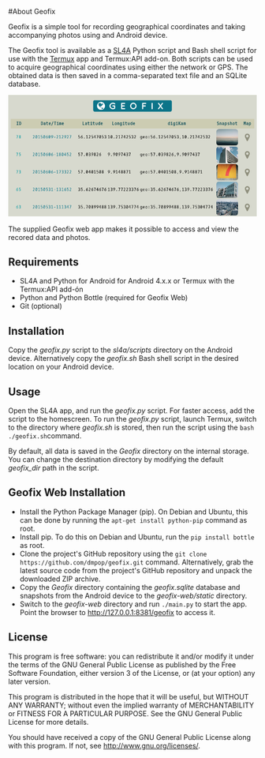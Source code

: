 #About Geofix

Geofix is a simple tool for recording geographical coordinates and taking accompanying photos using and Android device.

The Geofix tool is available as a [SL4A](https://code.google.com/p/android-scripting/) Python script and Bash shell script for use with the [Termux](http://termux.com/) app and Termux:API add-on. Both scripts can be used to acquire geographical coordinates using either the network or GPS. The obtained data is then saved in a comma-separated text file and an SQLite database.

![](geofix-web/geofix-web.png)

 The supplied Geofix web app makes it possible to access and view the recored data and photos.

## Requirements

- SL4A and Python for Android for Android 4.x.x or Termux with the Termux:API add-ón
- Python and Python Bottle (required for Geofix Web)
- Git (optional)

## Installation

Copy the *geofix.py* script to the *sl4a/scripts* directory on the Android device. Alternatively copy the *geofix.sh* Bash shell script in the desired location on your Android device.

## Usage

Open the SL4A app, and run the *geofix.py* script. For faster access, add the script to the homescreen. To run the *geofix.py* script, launch Termux, switch to the directory where *geofix.sh* is stored, then run the script using the `bash ./geofix.sh`command.

By default, all data is saved in the *Geofix* directory on the internal storage. You can change the destination directory by modifying the default *geofix_dir* path in the script.

## Geofix Web Installation

- Install the Python Package Manager (pip). On Debian and Ubuntu, this can be done by running the `apt-get install python-pip` command as root.
- Install pip. To do this on Debian and Ubuntu, run the `pip install bottle` as root.
- Clone the project's GitHub repository using the `git clone https://github.com/dmpop/geofix.git` command. Alternatively, grab the latest source code from the project's GitHub repository and unpack the downloaded ZIP archive.
- Copy the *Geofix* directory containing the *geofix.sqlite* database and snapshots from the Android device to the *geofix-web/static* directory.
- Switch to the *geofix-web* directory and run `./main.py` to start the app. Point the browser to http://127.0.0.1:8381/geofix to access it.

## License

This program is free software: you can redistribute it and/or modify it under the terms of the GNU General Public License as published by the Free Software Foundation, either version 3 of the License, or (at your option) any later version.

This program is distributed in the hope that it will be useful, but WITHOUT ANY WARRANTY; without even the implied warranty of MERCHANTABILITY or FITNESS FOR A PARTICULAR PURPOSE.  See the GNU General Public License for more details.

You should have received a copy of the GNU General Public License along with this program.  If not, see <http://www.gnu.org/licenses/>.
